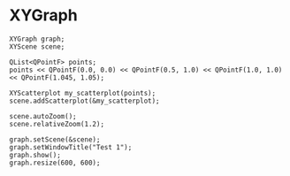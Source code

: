 # XYGraph

    XYGraph graph;
    XYScene scene;
    
    QList<QPointF> points;
    points << QPointF(0.0, 0.0) << QPointF(0.5, 1.0) << QPointF(1.0, 1.0) << QPointF(1.045, 1.05);
    
    XYScatterplot my_scatterplot(points);
    scene.addScatterplot(&my_scatterplot);

    scene.autoZoom();
    scene.relativeZoom(1.2);

    graph.setScene(&scene);
    graph.setWindowTitle("Test 1");
    graph.show();
    graph.resize(600, 600);
